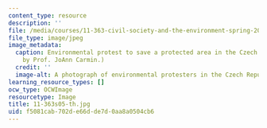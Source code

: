 ```yaml
---
content_type: resource
description: ''
file: /media/courses/11-363-civil-society-and-the-environment-spring-2005/f5081cab702de66dde7d0aa8a0504cb6_11-363s05-th.jpg
file_type: image/jpeg
image_metadata:
  caption: Environmental protest to save a protected area in the Czech Republic. (Image
    by Prof. JoAnn Carmin.)
  credit: ''
  image-alt: A photograph of environmental protesters in the Czech Republic.
learning_resource_types: []
ocw_type: OCWImage
resourcetype: Image
title: 11-363s05-th.jpg
uid: f5081cab-702d-e66d-de7d-0aa8a0504cb6
---
```

